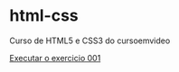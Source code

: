 # html-css
 Curso de HTML5 e CSS3 do cursoemvideo

<a href="https://marcosviniciuscs.github.io/html-css/exercicios/ex001/index.html">Executar o exercicio 001</a>
